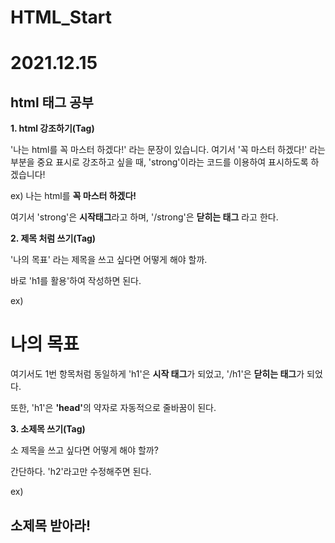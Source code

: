 # HTML_Start
<h1>2021.12.15</h1>
<h2>html 태그 공부</h2>

<strong>1. html 강조하기(Tag)</strong>

'나는 html를 꼭 마스터 하겠다!' 라는 문장이 있습니다. 여기서 '꼭 마스터 하겠다!' 라는 부분을 중요 표시로 강조하고 싶을 때, 'strong'이라는 코드를 이용하여 표시하도록 하겠습니다!

ex) 나는 html를 <strong>꼭 마스터 하겠다!</strong>

여기서 'strong'은 <strong>시작태그</strong>라고 하며, '/strong'은 <strong>닫히는 태그</strong> 라고 한다.

<strong>2. 제목 처럼 쓰기(Tag)</strong>

'나의 목표' 라는 제목을 쓰고 싶다면 어떻게 해야 할까.

바로 'h1를 활용'하여 작성하면 된다. 

ex) <h1>나의 목표</h1>

여기서도 1번 항목처럼 동일하게 'h1'은 <strong>시작 태그</strong>가 되었고, '/h1'은 <strong>닫히는 태그</strong>가 되었다.

또한, 'h1'은 <strong>'head'</strong>의 약자로 자동적으로 줄바꿈이 된다.

<strong>3. 소제목 쓰기(Tag)</strong>

소 제목을 쓰고 싶다면 어떻게 해야 할까?

간단하다. 'h2'라고만 수정해주면 된다.

ex) <h2>소제목 받아라!</h2>
